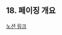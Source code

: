 ## 18. 페이징 개요

[노션 링크](https://parallel-shrine-c64.notion.site/18-1dc7d6692ca880cea746c5b77f64054b?pvs=74)